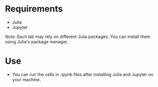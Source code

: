 # Requirements
* Julia
* Jupyter

*Note:* Each lab may rely on different Julia packages. You can install them using Julia's package manager.

# Use
* You can run the cells in .ipynb files after installing Julia and Jupyter on your machine.

